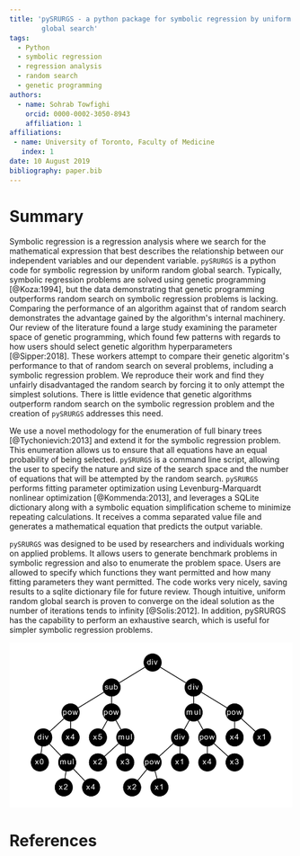 ```yaml
---
title: 'pySRURGS - a python package for symbolic regression by uniform random 
        global search'
tags:
  - Python
  - symbolic regression
  - regression analysis
  - random search
  - genetic programming
authors:
  - name: Sohrab Towfighi
    orcid: 0000-0002-3050-8943
    affiliation: 1
affiliations:
 - name: University of Toronto, Faculty of Medicine
   index: 1
date: 10 August 2019
bibliography: paper.bib
---
```


# Summary
Symbolic regression is a regression analysis where we search for the 
mathematical expression that best describes the relationship between our 
independent variables and our dependent variable. ``pySRURGS`` is a python code 
for symbolic regression by uniform random global search. Typically, symbolic
regression problems are solved using genetic programming [@Koza:1994], but the 
data demonstrating that genetic programming outperforms random search 
on symbolic regression problems is lacking. Comparing the performance 
of an algorithm against that of random search demonstrates the advantage gained 
by the algorithm's internal machinery. Our review of the literature found a 
large study examining the parameter space of genetic programming, which found 
few patterns with regards to how users should select genetic algorithm 
hyperparameters [@Sipper:2018]. These workers attempt to compare their genetic 
algoritm's performance to that of random search on several problems, including a 
symbolic regression problem. We reproduce their work and find they unfairly 
disadvantaged the random search by forcing it to only attempt the simplest 
solutions. There is little evidence that genetic algorithms outperform
random search on the symbolic regression problem and the creation of 
``pySRURGS`` addresses this need. 

We use a novel methodology for the enumeration of full binary trees 
[@Tychonievich:2013] and extend it for the symbolic regression problem. This 
enumeration allows us to ensure that all equations have an equal probability of
being selected. ``pySRURGS`` is a command line script, allowing the user to
specify the nature and size of the search space and the number of equations that
will be attempted by the random search. ``pySRURGS`` performs fitting parameter
optimization using Levenburg-Marquardt nonlinear optimization [@Kommenda:2013], 
and leverages a SQLite dictionary along with a symbolic equation simplification 
scheme to minimize repeating calculations. It receives a comma separated value 
file and generates a mathematical equation that predicts the output variable.

``pySRURGS`` was designed to be used by researchers and individuals working on 
applied problems. It allows users to generate benchmark problems in symbolic 
regression and also to enumerate the problem space. Users are allowed to 
specify which functions they want permitted and how many fitting parameters 
they want permitted. The code works very nicely, saving results to a sqlite 
dictionary file for future review. Though intuitive, uniform random global 
search is proven to converge on the ideal solution as the number of iterations 
tends to infinity [@Solis:2012]. In addition, pySRURGS has the capability to 
perform an exhaustive search, which is useful for simpler symbolic regression
problems.

![pySRURGS uses a binary tree representation for symbolic regression.](sample_equation.png)

# References
